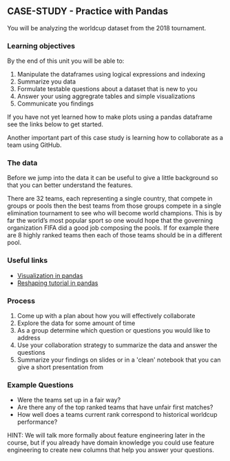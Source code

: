 ## CASE-STUDY - Practice with Pandas


You will be analyzing the worldcup dataset from the 2018 tournament.

### Learning objectives

   By the end of this unit you will be able to:

   1. Manipulate the dataframes using logical expressions and indexing
   2. Summarize you data
   3. Formulate testable questions about a dataset that is new to you
   4. Answer your using aggregrate tables and simple visualizations
   5. Communicate you findings

If you have not yet learned how to make plots using a pandas dataframe see the links below to get started.

Another important part of this case study is learning how to collaborate as a team using GitHub.

### The data

Before we jump into the data it can be useful to give a little background so that you can better understand the features.

There are 32 teams, each representing a single country, that compete in groups or pools then the best teams from those groups compete in a single elimination tournament to see who will become world champions. This is by far the world’s most popular sport so one would hope that the governing organization FIFA did a good job composing the pools. If for example there are 8 highly ranked teams then each of those teams should be in a different pool.

### Useful links

* [Visualization in pandas](https://pandas.pydata.org/pandas-docs/stable/user_guide/visualization.html)
* [Reshaping tutorial in pandas](https://pandas.pydata.org/pandas-docs/stable/user_guide/reshaping.html)


### Process

   1. Come up with a plan about how you will effectively collaborate
   2. Explore the data for some amount of time
   3. As a group determine which question or questions you would like to address
   4. Use your collaboration strategy to summarize the data and answer the questions
   5. Summarize your findings on slides or in a 'clean' notebook that you can give a short presentation from


### Example Questions

   * Were the teams set up in a fair way?
   * Are there any of the top ranked teams that have unfair first matches?
   * How well does a teams current rank correspond to historical worldcup performance?


HINT: We will talk more formally about feature engineering later in the course, but if you already have domain knowledge
you could use feature engineering to create new columns that help you answer your questions.
